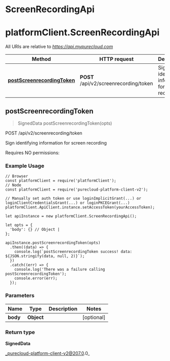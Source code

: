# ScreenRecordingApi

# platformClient.ScreenRecordingApi

All URIs are relative to *https://api.mypurecloud.com*

| Method | HTTP request | Description |
| ------------- | ------------- | ------------- |
[**postScreenrecordingToken**](ScreenRecordingApi#postScreenrecordingToken) | **POST** /api/v2/screenrecording/token | Sign identifying information for screen recording



## postScreenrecordingToken

> SignedData postScreenrecordingToken(opts)


POST /api/v2/screenrecording/token

Sign identifying information for screen recording

Requires NO permissions:

### Example Usage

```{"language":"javascript"}
// Browser
const platformClient = require('platformClient');
// Node
const platformClient = require('purecloud-platform-client-v2');

// Manually set auth token or use loginImplicitGrant(...) or loginClientCredentialsGrant(...) or loginPKCEGrant(...)
platformClient.ApiClient.instance.setAccessToken(yourAccessToken);

let apiInstance = new platformClient.ScreenRecordingApi();

let opts = { 
  'body': {} // Object | 
};

apiInstance.postScreenrecordingToken(opts)
  .then((data) => {
    console.log(`postScreenrecordingToken success! data: ${JSON.stringify(data, null, 2)}`);
  })
  .catch((err) => {
    console.log('There was a failure calling postScreenrecordingToken');
    console.error(err);
  });
```

### Parameters


| Name | Type | Description  | Notes |
| ------------- | ------------- | ------------- | ------------- |
 **body** | **Object** |  | [optional]  |

### Return type

**SignedData**


_purecloud-platform-client-v2@207.0.0_
